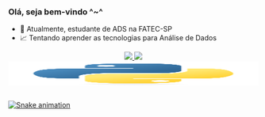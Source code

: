 ### Olá, seja bem-vindo ^~^

- 📘 Atualmente, estudante de ADS na FATEC-SP
- 📈 Tentando aprender as tecnologias para Análise de Dados

<div align="center">
  <a href="https://github.com/ZG-Aura">
  <img width='42%' src="https://github-readme-stats.vercel.app/api?username=ZG-Aura&show_icons=true&theme=aura_dark&include_all_commits=true&count_private=true"/>
  <img width='50%' src="https://github-readme-stats.vercel.app/api/top-langs/?username=ZG-Aura&layout=compact&langs_count=7&theme=aura_dark"/>
</div>

<img align="center" alt="Rafa-Python" height="50" width="925" src="https://raw.githubusercontent.com/devicons/devicon/master/icons/python/python-original.svg">

##

![Snake animation](https://github.com/ZG-Aura/ZG-Aura/blob/output/github-contribution-grid-snake.svg)
